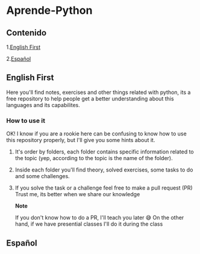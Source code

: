 # Aprende-Python

## Contenido

1.[English First](markdown-header-subheader-1)

2.[Español](markdown-header-subheader-2)


## English First

Here you'll find notes, exercises and other things related with python, its a free repository to help people get a better understanding about this languages and its capabilites.

### How to use it

OK! I know if you are a rookie here can be confusing to know how to use this repository properly, but I'll give you some hints about it.

1. It's order by folders, each folder contains specific information related to the topic (yep, according to the topic is the name of the folder).
2. Inside each folder you'll find theory, solved exercises, some tasks to do and some challenges.
3. If you solve the task or a challenge feel free to make a pull request (PR) Trust me, its better when we share our knowledge


   
   **Note**

   If you don't know how to do a PR, I'll teach you later 😅 On the other hand, if we have presential classes I'll do it during the class

## Español

